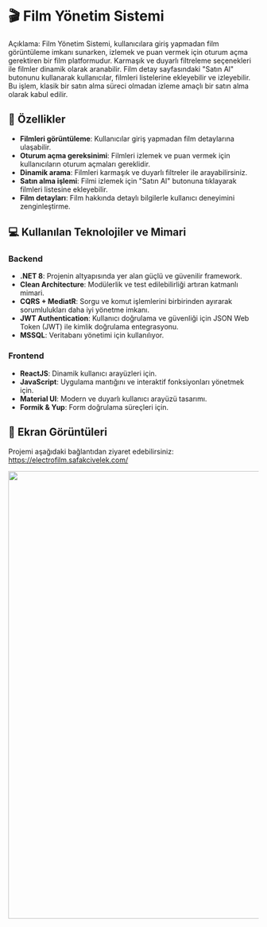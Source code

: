 # 🎬 Film Yönetim Sistemi

Açıklama: Film Yönetim Sistemi, kullanıcılara giriş yapmadan film görüntüleme imkanı sunarken, izlemek ve puan vermek için oturum açma gerektiren bir film platformudur. Karmaşık ve duyarlı filtreleme seçenekleri ile filmler dinamik olarak aranabilir. Film detay sayfasındaki "Satın Al" butonunu kullanarak kullanıcılar, filmleri listelerine ekleyebilir ve izleyebilir. Bu işlem, klasik bir satın alma süreci olmadan izleme amaçlı bir satın alma olarak kabul edilir.

## 📑 Özellikler

- **Filmleri görüntüleme**: Kullanıcılar giriş yapmadan film detaylarına ulaşabilir.
- **Oturum açma gereksinimi**: Filmleri izlemek ve puan vermek için kullanıcıların oturum açmaları gereklidir.
- **Dinamik arama**: Filmleri karmaşık ve duyarlı filtreler ile arayabilirsiniz.
- **Satın alma işlemi**: Filmi izlemek için "Satın Al" butonuna tıklayarak filmleri listesine ekleyebilir.
- **Film detayları**: Film hakkında detaylı bilgilerle kullanıcı deneyimini zenginleştirme.

## 💻 Kullanılan Teknolojiler ve Mimari

### Backend
- **.NET 8**: Projenin altyapısında yer alan güçlü ve güvenilir framework.
- **Clean Architecture**: Modülerlik ve test edilebilirliği artıran katmanlı mimari.
- **CQRS + MediatR**: Sorgu ve komut işlemlerini birbirinden ayırarak sorumlulukları daha iyi yönetme imkanı.
- **JWT Authentication**: Kullanıcı doğrulama ve güvenliği için JSON Web Token (JWT) ile kimlik doğrulama entegrasyonu.
- **MSSQL**: Veritabanı yönetimi için kullanılıyor.

### Frontend
- **ReactJS**: Dinamik kullanıcı arayüzleri için.
- **JavaScript**: Uygulama mantığını ve interaktif fonksiyonları yönetmek için.
- **Material UI**: Modern ve duyarlı kullanıcı arayüzü tasarımı.
- **Formik & Yup**: Form doğrulama süreçleri için.

## 🎨 Ekran Görüntüleri

Projemi aşağıdaki bağlantıdan ziyaret edebilirsiniz:
https://electrofilm.safakcivelek.com/

<img src="[https://i.imgur.com/AbPzjuF.png](https://media.licdn.com/dms/image/v2/D4E22AQFzgS1SpBdSwQ/feedshare-shrink_1280/feedshare-shrink_1280/0/1728920058522?e=1732147200&v=beta&t=rtKPl4JHwCsvo2Ks9UbAZfv35VH5XH0NRT8RJG_3TKc)" width="900px" />
<br/>


